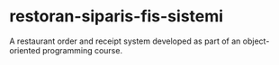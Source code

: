 # restoran-siparis-fis-sistemi
A restaurant order and receipt system developed as part of an object-oriented programming course.
